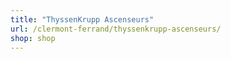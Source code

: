 ```yaml
---
title: "ThyssenKrupp Ascenseurs"
url: /clermont-ferrand/thyssenkrupp-ascenseurs/
shop: shop
---
```

